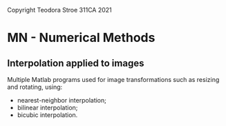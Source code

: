 Copyright Teodora Stroe 311CA 2021

# MN - Numerical Methods

## Interpolation applied to images

Multiple Matlab programs used for image transformations such as resizing and rotating, using:
- nearest-neighbor interpolation;
- bilinear interpolation;
- bicubic interpolation.